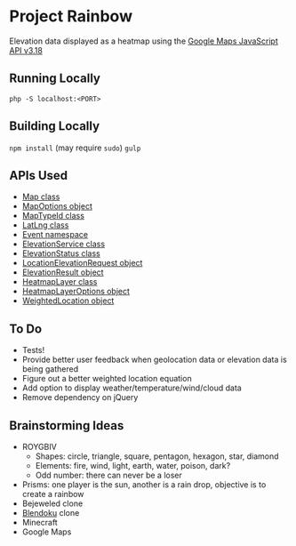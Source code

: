 # Project Rainbow
Elevation data displayed as a heatmap using the [Google Maps JavaScript API v3.18](https://developers.google.com/maps/documentation/javascript/reference)

## Running Locally
`php -S localhost:<PORT>`

## Building Locally
`npm install` (may require `sudo`)
`gulp`

## APIs Used
- [Map class](https://developers.google.com/maps/documentation/javascript/reference#Map)
- [MapOptions object](https://developers.google.com/maps/documentation/javascript/reference#MapOptions)
- [MapTypeId class](https://developers.google.com/maps/documentation/javascript/reference#MapTypeId)
- [LatLng class](https://developers.google.com/maps/documentation/javascript/reference#LatLng)
- [Event namespace](https://developers.google.com/maps/documentation/javascript/reference#event)
- [ElevationService class](https://developers.google.com/maps/documentation/javascript/reference#ElevationService)
- [ElevationStatus class](https://developers.google.com/maps/documentation/javascript/reference#ElevationStatus)
- [LocationElevationRequest object](https://developers.google.com/maps/documentation/javascript/reference#LocationElevationRequest)
- [ElevationResult object](https://developers.google.com/maps/documentation/javascript/reference#ElevationResult)
- [HeatmapLayer class](https://developers.google.com/maps/documentation/javascript/reference#HeatmapLayer)
- [HeatmapLayerOptions object](https://developers.google.com/maps/documentation/javascript/reference#HeatmapLayerOptions)
- [WeightedLocation object](https://developers.google.com/maps/documentation/javascript/reference#WeightedLocation)

## To Do
- Tests!
- Provide better user feedback when geolocation data or elevation data is being gathered
- Figure out a better weighted location equation
- Add option to display weather/temperature/wind/cloud data
- Remove dependency on jQuery

## Brainstorming Ideas
- ROYGBIV
  - Shapes: circle, triangle, square, pentagon, hexagon, star, diamond
  - Elements: fire, wind, light, earth, water, poison, dark?
  - Odd number: there can never be a loser
- Prisms: one player is the sun, another is a rain drop, objective is to create a rainbow
- Bejeweled clone
- [Blendoku](https://play.google.com/store/apps/details?id=com.lonelyfew.blendoku&hl=en) clone
- Minecraft
- Google Maps